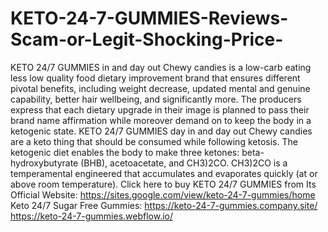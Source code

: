 # KETO-24-7-GUMMIES-Reviews-Scam-or-Legit-Shocking-Price-
KETO 24/7 GUMMIES in and day out Chewy candies is a low-carb eating less low quality food dietary improvement brand that ensures different pivotal benefits, including weight decrease, updated mental and genuine capability, better hair wellbeing, and significantly more. The producers express that each dietary upgrade in their image is planned to pass their brand name affirmation while moreover demand on to keep the body in a ketogenic state. KETO 24/7 GUMMIES day in and day out Chewy candies are a keto thing that should be consumed while following ketosis. The ketogenic diet enables the body to make three ketones: beta-hydroxybutyrate (BHB), acetoacetate, and CH3)2CO. CH3)2CO is a temperamental engineered that accumulates and evaporates quickly (at or above room temperature). Click here to buy KETO 24/7 GUMMIES from Its Official Website: https://sites.google.com/view/keto-24-7-gummies/home  Keto 24/7 Sugar Free Gummies: https://keto-24-7-gummies.company.site/  https://keto-24-7-gummies.webflow.io/
